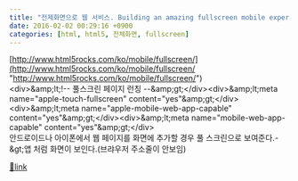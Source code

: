 ```yaml
---
title: "전제화면으로 웹 서비스. Building an amazing fullscreen mobile experience"
date: 2016-02-02 00:29:16 +0900
categories: [html, html5, 전체화면, fullscreen]
---
```


[http://www.html5rocks.com/ko/mobile/fullscreen/](http://www.html5rocks.com/ko/mobile/fullscreen/ "http://www.html5rocks.com/ko/mobile/fullscreen/")  
&lt;div&gt;&amp;amp;lt;!-- 풀스크린 페이지 런칭 --&amp;amp;gt;&lt;/div&gt;&lt;div&gt;&amp;amp;lt;meta name="apple-touch-fullscreen" content="yes"&amp;amp;gt;&lt;/div&gt;&lt;div&gt;&amp;amp;lt;meta name="apple-mobile-web-app-capable" content="yes"&amp;amp;gt;&lt;/div&gt;&lt;div&gt;&amp;amp;lt;meta name="mobile-web-app-capable" content="yes"&amp;amp;gt;&lt;/div&gt;  
안드로이드나 아이폰에서 웹 페이지를 화면에 추가할 경우 풀 스크린으로 보여준다.-&amp;gt;앱 처럼 화면이 보인다.(브랴우저 주소줄이 안보임)


[🔗link](http://www.mins01.com/mh/tech/read/979)